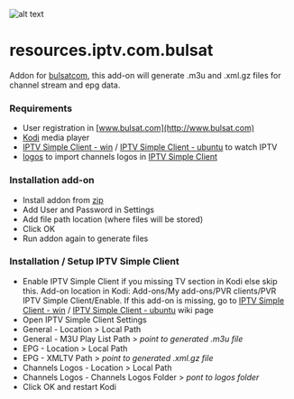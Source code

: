 ![alt text](https://github.com/vastril4o/kodi/blob/master/resources.iptv.com.bulsat/icon.png)
# resources.iptv.com.bulsat
Addon for [bulsatcom](http://www.bulsat.com), this add-on will generate .m3u and .xml.gz files for channel stream and epg data.

### Requirements
* User registration in [www.bulsat.com](http://www.bulsat.com)
* [Kodi](https://kodi.tv) media player
* [IPTV Simple Client - win](http://kodi.wiki/view/Add-on:IPTV_Simple_Client) / [IPTV Simple Client - ubuntu](http://kodi.wiki/view/Ubuntu_PVR_add-ons) to watch IPTV
* [logos](https://github.com/vastril4o/kodi/raw/master/logos.zip) to import channels logos in [IPTV Simple Client](http://kodi.wiki/view/Add-on:IPTV_Simple_Client)

### Installation add-on
* Install addon from [zip](https://github.com/vastril4o/kodi/raw/master/resources.iptv.com.bulsat.zip)
* Add User and Password in Settings
* Add file path location (where files will be stored)
* Click OK
* Run addon again to generate files

### Installation / Setup IPTV Simple Client
* Enable IPTV Simple Client if you missing TV section in Kodi else skip this. Add-on location in Kodi: Add-ons/My add-ons/PVR clients/PVR IPTV Simple Client/Enable. If this add-on is missing, go to [IPTV Simple Client - win](http://kodi.wiki/view/Add-on:IPTV_Simple_Client) / [IPTV Simple Client - ubuntu](http://kodi.wiki/view/Ubuntu_PVR_add-ons) wiki page
* Open IPTV Simple Client Settings
* General - Location > Local Path
* General - M3U Play List Path > <i>point to generated .m3u file</i>
* EPG - Location > Local Path
* EPG - XMLTV Path > <i>point to generated .xml.gz file</i>
* Channels Logos - Location > Local Path
* Channels Logos - Channels Logos Folder > <i>pont to logos folder</i>
* Click OK and restart Kodi
